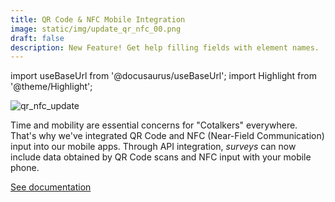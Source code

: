 ```yaml
---
title: QR Code & NFC Mobile Integration
image: static/img/update_qr_nfc_00.png
draft: false
description: New Feature! Get help filling fields with element names.
---
```


import useBaseUrl from '@docusaurus/useBaseUrl'; 
import Highlight from '@theme/Highlight';

<div className="align-center">
<div class="card">
<div class="card__header">

</div>
<div class="card__image">
<img alt="qr_nfc_update" class="img_card item shadow--tl" src={useBaseUrl('img/update_qr_nfc_00.png')} />
<br/>
</div>
<div class="card__body">

Time and mobility are essential concerns for "Cotalkers" everywhere. That's why we've integrated QR Code and NFC (Near-Field Communication) input into our mobile apps. Through API integration, _surveys_ can now include data obtained by QR Code scans and NFC input with your mobile phone.

</div>
<div class="card__footer">
<a class ="button button--secondary button--block" href="/docs/documentation/api/surveys/questions#qr-code--nfc-function">See documentation</a>
</div>
</div>
</div>